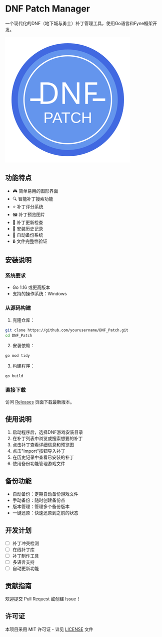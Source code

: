 # DNF Patch Manager

一个现代化的DNF（地下城与勇士）补丁管理工具，使用Go语言和Fyne框架开发。

![DNF Patch Manager Logo](assets/logo.svg)

## 功能特点

- 🎮 简单易用的图形界面
- 🔍 智能补丁搜索功能
- ⭐ 补丁评分系统
- 🖼️ 补丁预览图片
- 🔄 补丁更新检查
- 📝 安装历史记录
- 💾 自动备份系统
- 🔒 文件完整性验证

## 安装说明

### 系统要求

- Go 1.16 或更高版本
- 支持的操作系统：Windows

### 从源码构建

1. 克隆仓库：
```bash
git clone https://github.com/yourusername/DNF_Patch.git
cd DNF_Patch
```

2. 安装依赖：
```bash
go mod tidy
```

3. 构建程序：
```bash
go build
```

### 直接下载

访问 [Releases](https://github.com/yourusername/DNF_Patch/releases) 页面下载最新版本。

## 使用说明

1. 启动程序后，选择DNF游戏安装目录
2. 在补丁列表中浏览或搜索想要的补丁
3. 点击补丁查看详细信息和预览图
4. 点击"Import"按钮导入补丁
5. 在历史记录中查看已安装的补丁
6. 使用备份功能管理游戏文件

## 备份功能

- 自动备份：定期自动备份游戏文件
- 手动备份：随时创建备份点
- 版本管理：管理多个备份版本
- 一键还原：快速还原到之前的状态

## 开发计划

- [ ] 补丁冲突检测
- [ ] 在线补丁库
- [ ] 补丁制作工具
- [ ] 多语言支持
- [ ] 自动更新功能

## 贡献指南

欢迎提交 Pull Request 或创建 Issue！

## 许可证

本项目采用 MIT 许可证 - 详见 [LICENSE](LICENSE) 文件

